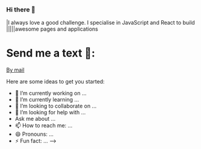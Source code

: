 ### Hi there 👋
|I always love a good challenge. I specialise in JavaScript and React to build |||||awesome pages and applications

# Send me a text 💬:
[By mail](maxappiahofficial@gmail.com)


Here are some ideas to get you started:

- 🔭 I’m currently working on ...
- 🌱 I’m currently learning ...
- 👯 I’m looking to collaborate on ...
- 🤔 I’m looking for help with ...
-  Ask me about ...
- 📫 How to reach me: ...
- 😄 Pronouns: ...
- ⚡ Fun fact: ...
-->
